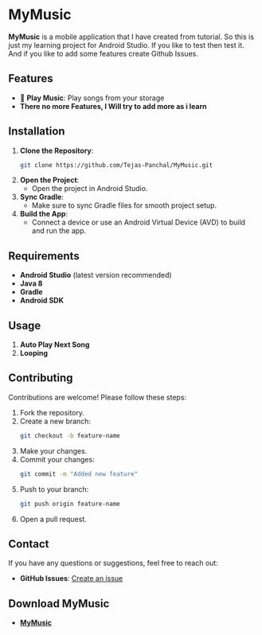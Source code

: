 # MyMusic

**MyMusic** is a mobile application that I have created from tutorial. So this is just my learning project for Android Studio. If you like to test then test it. And if you like to add some features create Github Issues.

## Features

- 🎵 **Play Music**: Play songs from your storage
- **There no more Features, I Will try to add more as i learn**

## Installation

1. **Clone the Repository**:
   ```bash
   git clone https://github.com/Tejas-Panchal/MyMusic.git
   ```
2. **Open the Project**:
   - Open the project in Android Studio.
3. **Sync Gradle**:
   - Make sure to sync Gradle files for smooth project setup.
4. **Build the App**:
   - Connect a device or use an Android Virtual Device (AVD) to build and run the app.

## Requirements

- **Android Studio** (latest version recommended)
- **Java 8**
- **Gradle**
- **Android SDK**

## Usage

1. **Auto Play Next Song**
2. **Looping**

## Contributing

Contributions are welcome! Please follow these steps:

1. Fork the repository.
2. Create a new branch:
   ```bash
   git checkout -b feature-name
   ```
3. Make your changes.
4. Commit your changes:
   ```bash
   git commit -m "Added new feature"
   ```
5. Push to your branch:
   ```bash
   git push origin feature-name
   ```
6. Open a pull request.

## Contact

If you have any questions or suggestions, feel free to reach out:

- **GitHub Issues**: [Create an issue](https://github.com/Tejas-Panchal/MyMusic/issues)

## Download MyMusic

- **[MyMusic](https://github.com/Tejas-Panchal/MyMusic/tree/main/app/build/outputs/apk/debug)**
